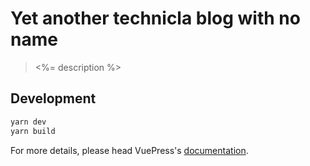 # Yet another technicla blog with no name

> <%= description %>

## Development

```bash
yarn dev
yarn build
```

For more details, please head VuePress's [documentation](https://v1.vuepress.vuejs.org/).

